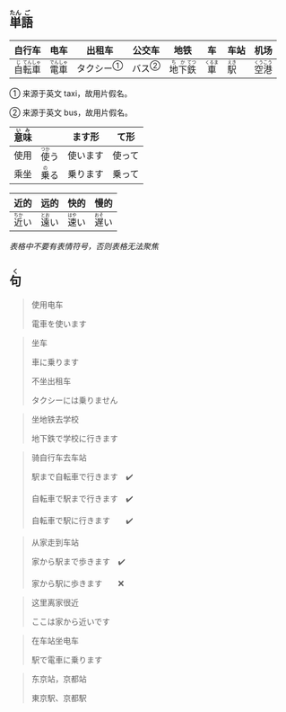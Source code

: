 ## <ruby>単<rt>たん</rt>語<rt>ご</rt></ruby>

| 自行车                                              | 电车                                    | 出租车                     | 公交车                   | 地铁                                              | 车                          | 车站                        | 机场                                    |
| ------------------------------------------------ | ------------------------------------- | ----------------------- | --------------------- | ----------------------------------------------- | -------------------------- | ------------------------- | ------------------------------------- |
| <ruby>自<rt>じ</rt>転<rt>てん</rt>車<rt>しゃ</rt></ruby> | <ruby>電<rt>でん</rt>車<rt>しゃ</rt></ruby> | <a>タクシー</a><sup>①</sup> | <a>バス</a><sup>②</sup> | <ruby>地<rt>ち</rt>下<rt>か</rt>鉄<rt>てつ</rt></ruby> | <ruby>車<rt>くるま</rt></ruby> | <ruby>駅<rt>えき</rt></ruby> | <ruby>空<rt>くう</rt>港<rt>こう</rt></ruby> |

① 来源于英文 taxi，故用片假名。

② 来源于英文 bus，故用片假名。

| <ruby>意<rt>い</rt>味<rt>み</rt></ruby> |                                | ます形   | て形   |
| --------------------------------------- | ------------------------------ | -------- | ------ |
| 使用                                    | <ruby>使<rt>つか</rt>う</ruby> | 使います | 使って |
| 乘坐                                    | <ruby>乗<rt>の</rt>る</ruby>   | 乗ります | 乗って |

| 近的                         | 远的                         | 快的                         | 慢的                         |
| -------------------------- | -------------------------- | -------------------------- | -------------------------- |
| <ruby>近<rt>ちか</rt>い</ruby> | <ruby>遠<rt>とお</rt>い</ruby> | <ruby>速<rt>はや</rt>い</ruby> | <ruby>遅<rt>おそ</rt>い</ruby> |

*表格中不要有表情符号，否则表格无法聚焦*



## <ruby>句<rt>く</rt></ruby>

> 使用电车
> 
> 電車を使います

> 坐车
>
> 車に乗ります
>
> 不坐出租车
>
> タクシーには乗りません

> 坐地铁去学校
> 
> 地下鉄で学校に行きます

> 骑自行车去车站
>
> 駅まで自転車で行きます　✔️
>
> 自転車で駅まで行きます　✔️
>
> 自転車で駅に行きます　　✔️

> 从家走到车站
> 
> 家から駅まで歩きます　✔️
> 
> 家から駅に歩きます　　❌

> 这里离家很近
> 
> ここは家から近いです

> 在车站坐电车
> 
> 駅で電車に乗ります

> 东京站，京都站
> 
> 東京駅、京都駅
